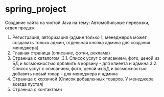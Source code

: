 # spring_project

Создание сайта на чистой Java на тему: Автомобильные перевозки, отдел продаж

1. Регистрация, авторизация (админ только 1, менеджеров может создавать только админ,
   отдельная кнопка админа для создания менеджера)
2. Главная страница (описание, фотки, реклама)
3. Страница с каталогом:
3.1. Список услуг с описанием, фото, ценой из БД и возможностью добавить в корзину - для клиента и админа 
3.2. Список услуг с описанием, фото, ценой из БД и возможностью добавить новый товар - для менеджера и админа
4. Страница с корзиной (Список добавленных товаров. У менеджера всегда пустая)
5. Страница с контактами
